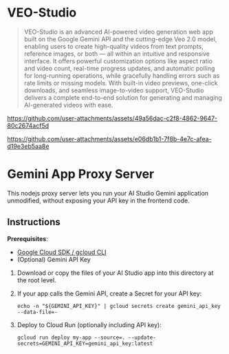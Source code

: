 # **VEO-Studio**

> VEO-Studio is an advanced AI-powered video generation web app built on the Google Gemini API and the cutting-edge Veo 2.0 model, enabling users to create high-quality videos from text prompts, reference images, or both — all within an intuitive and responsive interface. It offers powerful customization options like aspect ratio and video count, real-time progress updates, and automatic polling for long-running operations, while gracefully handling errors such as rate limits or missing models. With built-in video previews, one-click downloads, and seamless image-to-video support, VEO-Studio delivers a complete end-to-end solution for generating and managing AI-generated videos with ease.

https://github.com/user-attachments/assets/49a56dac-c2f8-4862-9647-80c2674acf5d

https://github.com/user-attachments/assets/e06db1b1-7f8b-4e7c-afea-d19e3eb5aa8e


# Gemini App Proxy Server

This nodejs proxy server lets you run your AI Studio Gemini application unmodified, without exposing your API key in the frontend code.


## Instructions

**Prerequisites**:
- [Google Cloud SDK / gcloud CLI](https://cloud.google.com/sdk/docs/install)
- (Optional) Gemini API Key

1. Download or copy the files of your AI Studio app into this directory at the root level.
2. If your app calls the Gemini API, create a Secret for your API key:
     ```
     echo -n "${GEMINI_API_KEY}" | gcloud secrets create gemini_api_key --data-file=-
     ```

3.  Deploy to Cloud Run (optionally including API key):
    ```
    gcloud run deploy my-app --source=. --update-secrets=GEMINI_API_KEY=gemini_api_key:latest
    ```
